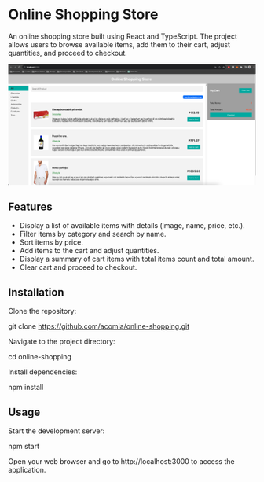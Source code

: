 # Online Shopping Store

An online shopping store built using React and TypeScript. The project allows users to browse available items, add them to their cart, adjust quantities, and proceed to checkout.

![Screenshot](src/Screenshot.png)

## Features

- Display a list of available items with details (image, name, price, etc.).
- Filter items by category and search by name.
- Sort items by price.
- Add items to the cart and adjust quantities.
- Display a summary of cart items with total items count and total amount.
- Clear cart and proceed to checkout.

## Installation

Clone the repository:

git clone https://github.com/acomia/online-shopping.git

Navigate to the project directory:

  cd online-shopping

Install dependencies:

  npm install

## Usage

Start the development server:

  npm start

Open your web browser and go to http://localhost:3000 to access the application.
